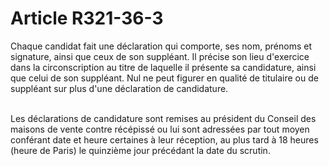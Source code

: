 # Article R321-36-3

<p>Chaque candidat fait une déclaration qui comporte, ses nom, prénoms et signature, ainsi que ceux de son suppléant. Il précise son lieu d'exercice dans la circonscription au titre de laquelle il présente sa candidature, ainsi que celui de son suppléant. Nul ne peut figurer en qualité de titulaire ou de suppléant sur plus d'une déclaration de candidature.<br/><br/>

Les déclarations de candidature sont remises au président du Conseil des maisons de vente contre récépissé ou lui sont adressées par tout moyen conférant date et heure certaines à leur réception, au plus tard à 18 heures (heure de Paris) le quinzième jour précédant la date du scrutin.</p>